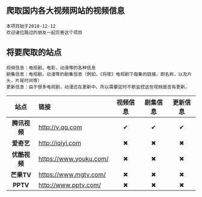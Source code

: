 爬取国内各大视频网站的视频信息
------------------------------
    本项目始于2018-12-12
    欢迎诸位路过的朋友一起完善这个项目
    
将要爬取的站点
-------------------------------
    视频信息：电视剧，电影，动漫等的各种信息
    剧集信息：电视剧，动漫等的剧集信息（例如，《将夜》电视剧下每集的链接，即名称，以及片头，片尾时间等）
    更新信息：由于很多电视剧，动漫还在更新中，所以需要定时不断监控这些视频是否有更新。
| 站点 | 链接 | 视频信息 | 剧集信息 | 更新信息 |
| :--: | :-- | :-----: | :-----: | :-----: |
| **腾讯视频** | <http://v.qq.com>          |✔|✔|✔|
| **爱奇艺**   | <http://iqiyi.com>         |✖|✖|✖|
| **优酷视频** | <https://www.youku.com/>   |✖|✖|✖|
| **芒果TV**   | <https://www.mgtv.com/>    |✖|✖|✖|
| **PPTV**     |  <http://www.pptv.com/>    |✖|✖|✖|
